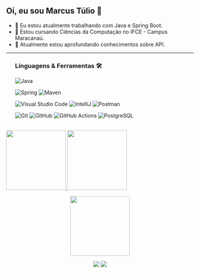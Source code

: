 ## Oi, eu sou Marcus Túlio 👋

- 🔭 Eu estou atualmente trabalhando com Java e Spring Boot.
- 🌱 Estou cursando Ciências da Computação no IFCE - Campus Maracanaú.
- 👾 Atualmente estou aprofundando conhecimentos sobre API.

<hr size="5" width="100%"><ul>
 
### Linguagens & Ferramentas 🛠
  
![Java](https://img.shields.io/badge/-Java-05122A?style=flat&logo=Java&logoColor=white)&nbsp;

![Spring](https://img.shields.io/badge/-Spring-05122A?style=flat&logo=spring&logoColor=white) ![Maven](https://img.shields.io/badge/-Maven-05122A?style=flat&logo=apache-maven&logoColor=white)&nbsp;

![Visual Studio Code](https://img.shields.io/badge/-Visual%20Studio%20Code-05122A?style=flat&logo=visual-studio-code&logoColor=007ACC) ![IntelliJ](https://img.shields.io/badge/-IntelliJ-05122A?style=flat&logo=jetbrains) ![Postman](https://img.shields.io/badge/-Postman-05122A?style=flat&logo=postman)&nbsp;
  
![Git](https://img.shields.io/badge/-Git-05122A?style=flat&logo=git) ![GitHub](https://img.shields.io/badge/-GitHub-05122A?style=flat&logo=github) ![GitHub Actions](https://img.shields.io/badge/GitHub%20Actions%20-05122A?style=flat&logo=github-actions&logoColor=white) ![PostgreSQL](https://img.shields.io/badge/-PostgreSQL-05122A?style=flat&logo=postgresql)&nbsp;


</ul>
<br/>
<div>
<a href="https://github.com/sMarcusT">
      <img height="160em" src="https://github-readme-stats.vercel.app/api?username=sMarcusT&show_icons=true&theme=dark&include_all_commits=true&count_private=true"/>
   <img height="160em" src="https://github-readme-stats.vercel.app/api/top-langs/?username=sMarcusT&layout=compact&langs_count=7&theme=dark"/>
</div>

<p align="center">
  <img height="160em" src="https://github-readme-streak-stats.herokuapp.com/?user=sMarcusT&layout=compact&langs_count=7&theme=dark" />
</p> 

<div>
<p align="center">
  <a href = "mailto:zMarcust.st@gmail.com"><img src="https://img.shields.io/badge/-Gmail-%23333?style=for-the-badge&logo=gmail&logoColor=white" target="_blank"></a>
  <a href="https://www.linkedin.com/in/marcus-t%C3%BAlio-856a0a1a0/" target="_blank"><img src="https://img.shields.io/badge/-LinkedIn-%230077B5?style=for-the-badge&logo=linkedin&logoColor=white" target="_blank"></a>
</p> 
</div>
